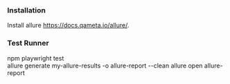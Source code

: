 ### Installation

Install allure https://docs.qameta.io/allure/.

### Test Runner

npm playwright test  
allure generate my-allure-results -o allure-report --clean
allure open allure-report
